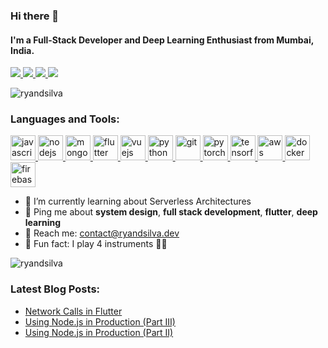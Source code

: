 ### Hi there 👋

#### I'm a Full-Stack Developer and Deep Learning Enthusiast from Mumbai, India.

<p>
<a href="https://www.ryandsilva.dev/" target="_blank">
  <img src="https://img.shields.io/badge/website-%23E34F26.svg?&style=for-the-badge" />
</a> 

<a href="https://twitter.com/ryan_dsilva98" target="_blank">
  <img src="https://img.shields.io/badge/twitter-%231DA1F2.svg?&style=for-the-badge&logo=twitter&logoColor=white" />
</a> 

<a href="https://www.linkedin.com/in/ryan-dsilva/" target="_blank">
  <img src="https://img.shields.io/badge/linkedin-%230077B5.svg?&style=for-the-badge&logo=linkedin&logoColor=white" />
</a> 

<a href="https://medium.com/@ryan.dsilva" target="_blank">
  <img src="https://img.shields.io/badge/medium-%2312100E.svg?&style=for-the-badge&logo=medium&logoColor=white" />
</a>
</p>

<p align="left"> <img src="https://komarev.com/ghpvc/?username=ryandsilva" alt="ryandsilva" /> </p>

<h3 align="left">Languages and Tools:</h3>
<p align="left"> 
  <a href="https://developer.mozilla.org/en-US/docs/Web/JavaScript" target="_blank"> <img src="https://devicons.github.io/devicon/devicon.git/icons/javascript/javascript-original.svg" alt="javascript" width="40" height="40"/> </a> 
    <a href="https://nodejs.org" target="_blank"> <img src="https://devicons.github.io/devicon/devicon.git/icons/nodejs/nodejs-original-wordmark.svg" alt="nodejs" width="40" height="40"/> </a>
    <a href="https://www.mongodb.com/" target="_blank"> <img src="https://devicons.github.io/devicon/devicon.git/icons/mongodb/mongodb-original-wordmark.svg" alt="mongodb" width="40" height="40"/> </a>
  <a href="https://flutter.dev" target="_blank"> <img src="https://www.vectorlogo.zone/logos/flutterio/flutterio-icon.svg" alt="flutter" width="40" height="40"/> </a>
    <a href="https://vuejs.org/" target="_blank"> <img src="https://devicons.github.io/devicon/devicon.git/icons/vuejs/vuejs-original-wordmark.svg" alt="vuejs" width="40" height="40"/> </a>
  <a href="https://www.python.org" target="_blank"> <img src="https://devicons.github.io/devicon/devicon.git/icons/python/python-original.svg" alt="python" width="40" height="40"/> </a> 
   <a href="https://git-scm.com/" target="_blank"> <img src="https://www.vectorlogo.zone/logos/git-scm/git-scm-icon.svg" alt="git" width="40" height="40"/> </a>
  <a href="https://pytorch.org/" target="_blank"> <img src="https://www.vectorlogo.zone/logos/pytorch/pytorch-icon.svg" alt="pytorch" width="40" height="40"/> </a> <a href="https://www.tensorflow.org" target="_blank"> <img src="https://www.vectorlogo.zone/logos/tensorflow/tensorflow-icon.svg" alt="tensorflow" width="40" height="40"/> </a> 
  <a href="https://aws.amazon.com" target="_blank"> <img src="https://devicons.github.io/devicon/devicon.git/icons/amazonwebservices/amazonwebservices-original-wordmark.svg" alt="aws" width="40" height="40"/> </a> 
  <a href="https://www.docker.com/" target="_blank"> <img src="https://devicons.github.io/devicon/devicon.git/icons/docker/docker-original-wordmark.svg" alt="docker" width="40" height="40"/> </a> 
  <a href="https://firebase.google.com/" target="_blank"> <img src="https://www.vectorlogo.zone/logos/firebase/firebase-icon.svg" alt="firebase" width="40" height="40"/> </a>
</p>

- 🌱 I’m currently learning about Serverless Architectures
- 💬 Ping me about **system design**, **full stack development**, **flutter**, **deep learning**
- 📧 Reach me: [contact@ryandsilva.dev](mailto:contact@ryandsilva.dev)
- 🌟 Fun fact: I play 4 instruments 🎸🎹

<p><img align="center" src="https://github-readme-stats.vercel.app/api/top-langs/?username=ryandsilva&layout=compact" alt="ryandsilva" /></p>

<h3 align="left">Latest Blog Posts:</h3>

<!-- BLOG-POST-LIST:START -->
- [Network Calls in Flutter](https://medium.com/dev-genius/network-calls-in-flutter-6ddd008a3a44?source=rss-7b93016e867c------2)
- [Using Node.js in Production (Part III)](https://medium.com/javascript-in-plain-english/using-node-js-in-production-part-iii-5a7a3f2fe942?source=rss-7b93016e867c------2)
- [Using Node.js in Production (Part II)](https://medium.com/javascript-in-plain-english/using-node-js-in-production-ii-c3906990e61e?source=rss-7b93016e867c------2)
<!-- BLOG-POST-LIST:END -->
